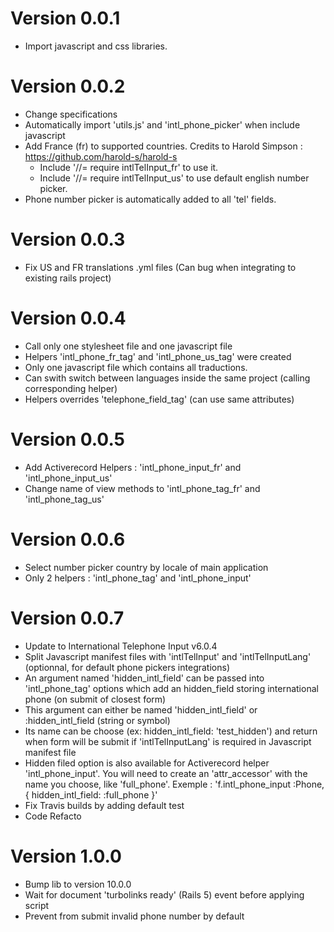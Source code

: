 # Version 0.0.1

  - Import javascript and css libraries.

# Version 0.0.2

  - Change specifications
  - Automatically import 'utils.js' and 'intl_phone_picker' when include javascript
  - Add France (fr) to supported countries. Credits to Harold Simpson : https://github.com/harold-s/harold-s
    - Include '//= require intlTelInput_fr' to use it.
    - Include '//= require intlTelInput_us' to use default english number picker.
  - Phone number picker is automatically added to all 'tel' fields.

# Version 0.0.3

  - Fix US and FR translations .yml files (Can bug when integrating to existing rails project)

# Version 0.0.4

  - Call only one stylesheet file and one javascript file
  - Helpers 'intl_phone_fr_tag' and 'intl_phone_us_tag' were created
  - Only one javascript file which contains all traductions.
  - Can swith switch between languages inside the same project (calling corresponding helper)
  - Helpers overrides 'telephone_field_tag' (can use same attributes)

# Version 0.0.5

  - Add Activerecord Helpers : 'intl_phone_input_fr' and 'intl_phone_input_us'
  - Change name of view methods to 'intl_phone_tag_fr' and 'intl_phone_tag_us'

# Version 0.0.6

  - Select number picker country by locale of main application
  - Only 2 helpers : 'intl_phone_tag' and 'intl_phone_input'

# Version 0.0.7

  - Update to International Telephone Input v6.0.4
  - Split Javascript manifest files with 'intlTelInput' and 'intlTelInputLang' (optionnal, for default phone pickers integrations)
  - An argument named 'hidden_intl_field' can be passed into 'intl_phone_tag' options which add an hidden_field storing international phone (on submit of closest form)
  - This argument can either be named 'hidden_intl_field' or :hidden_intl_field (string or symbol)
  - Its name can be choose (ex: hidden_intl_field: 'test_hidden') and return when form will be submit if 'intlTelInputLang' is required in Javascript manifest file
  - Hidden filed option is also available for Activerecord helper 'intl_phone_input'. You will need to create an 'attr_accessor' with the name you choose, like 'full_phone'. Exemple : 'f.intl_phone_input :Phone, { hidden_intl_field: :full_phone }'
  - Fix Travis builds by adding default test
  - Code Refacto

# Version 1.0.0

  - Bump lib to version 10.0.0
  - Wait for document 'turbolinks ready' (Rails 5) event before applying script
  - Prevent from submit invalid phone number by default
